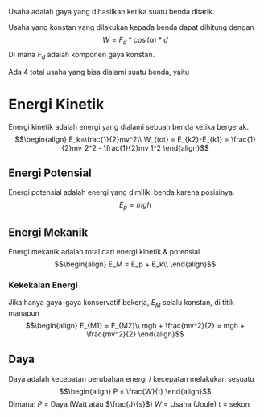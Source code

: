 Usaha adalah gaya yang dihasilkan ketika suatu benda ditarik.

Usaha yang konstan yang dilakukan kepada benda dapat dihitung dengan$$W=F_d * \cos(\alpha) *d$$
Di mana $F_d$ adalah komponen gaya konstan.

Ada 4 total usaha yang bisa dialami suatu benda, yaitu 

# Energi Kinetik
Energi kinetik adalah energi yang dialami sebuah benda ketika bergerak.
$$\begin{align}
E_k=\frac{1}{2}mv^2\\
W_{tot} = E_{k2}-E_{k1} = \frac{1}{2}mv_2^2 - \frac{1}{2}mv_1^2
\end{align}$$
## Energi Potensial

Energi potensial adalah energi yang dimiliki benda karena posisinya.
$$E_p = mgh$$
## Energi Mekanik
Energi mekanik adalah total dari energi kinetik & potensial
$$\begin{align}
E_M = E_p + E_k\\
\end{align}$$
### Kekekalan Energi
Jika hanya gaya-gaya konservatif bekerja, $E_M$ selalu konstan, di titik manapun
$$\begin{align}
E_{M1} = E_{M2}\\
mgh + \frac{mv^2}{2} = mgh + \frac{mv^2}{2}
\end{align}$$

## Daya
Daya adalah kecepatan perubahan energi / kecepatan melakukan sesuatu
$$\begin{align}
P = \frac{W}{t}
\end{align}$$
Dimana:
$P$ = Daya (Watt atau $\frac{J}{s}$)
$W$ = Usaha (Joule)
t = sekon
